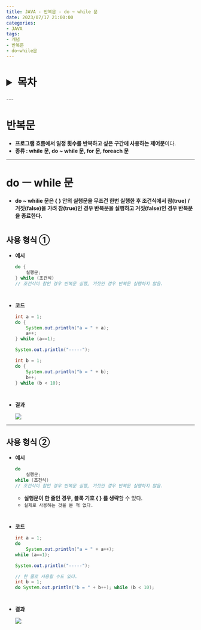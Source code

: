 ```yaml
---
title: JAVA - 반복문 - do ~ while 문
date: 2023/07/17 21:00:00
categories:
- JAVA
tags:
- 개념
- 반복문
- do~while문
---
```

<h1>
<details>
<summary>목차</summary>
<div markdown="1">

- [반복문](#반복문)
- [do ㅡ while 문](#do-ㅡ-while-문)
    - [사용 형식 ①](#사용-형식-①)
    - [사용 형식 ②](#사용-형식-②)
</div>
</details>
</h1>
---

# 반복문

- **프로그램 흐름에서 일정 횟수를 반복하고 싶은 구간에 사용하는 제어문**이다.
- **종류 : while 문, do ~ while 문, for 문, foreach 문**
---

# do ㅡ while 문

- **do ~ whilie 문은 { } 안의 실행문을 무조건 한번 실행한 후 조건식에서 참(true) /**
    **거짓(false)을 가려 참(true)인 경우 반복문을 실행하고 거짓(false)인 경우 반복문을 종료한다.**
#
## 사용 형식 ①
- **예시**
    ```java
    do {
        실행문;
    } while (조건식)
    // 조건식이 참인 경우 반복문 실행, 거짓인 경우 반복문 실행하지 않음.
    ```
#
- **코드**
    
    ```java
    int a = 1;
    do {
    	System.out.println("a = " + a);
    	a++;
    } while (a==1);
    
    System.out.println("-----");
    
    int b = 1;
    do {
    	System.out.println("b = " + b);
    	b++;
    } while (b < 10);
    ```
#
- **결과**
    
    ![](/Images/2023/07/JAVA-반복문-do~while문/Untitled.png)
    
---
## 사용 형식 ②
- **예시**
    ```java
    do 
        실행문;
    while (조건식)
    // 조건식이 참인 경우 반복문 실행, 거짓인 경우 반복문 실행하지 않음.
    ```

    - **실행문이 한 줄인 경우, 블록 기호 { } 를 생략**할 수 있다.
    - `실제로 사용하는 것을 본 적 없다.`
#
- **코드**
    
    ```java
    int a = 1;
    do
    	System.out.println("a = " + a++);
    while (a==1);
    
    System.out.println("-----");
    
    // 한 줄로 사용할 수도 있다.
    int b = 1;
    do System.out.println("b = " + b++); while (b < 10);
    ```
#    
- **결과**
    
    ![](/Images/2023/07/JAVA-반복문-do~while문/Untitled%201.png)